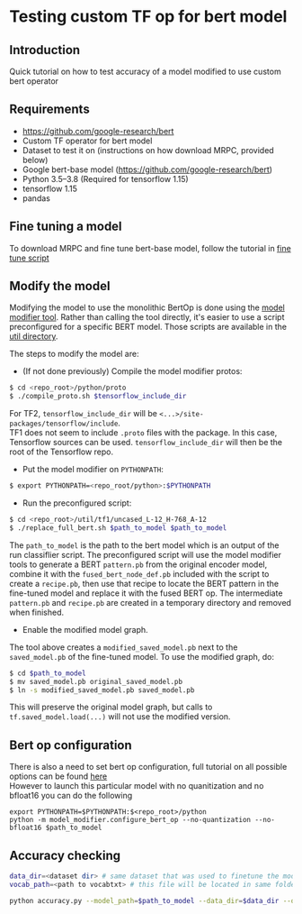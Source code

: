 # Testing custom TF op for bert model

## Introduction

Quick tutorial on how to test accuracy of a model modified to use custom bert operator

## Requirements

- https://github.com/google-research/bert  
- Custom TF operator for bert model  
- Dataset to test it on (instructions on how download MRPC, provided below)
- Google bert-base model (https://github.com/google-research/bert)  
- Python 3.5–3.8 (Required for tensorflow 1.15)
- tensorflow 1.15
- pandas

## Fine tuning a model

To download MRPC and fine tune bert-base model, follow the tutorial in [fine tune script](../fine_tune_script)

## Modify the model

Modifying the model to use the monolithic BertOp is done using the [model modifier tool][model-modifier].
Rather than calling the tool directly, it's easier to use a script preconfigured for a specific BERT model. Those
scripts are available in the [util directory][util-dir].

The steps to modify the model are:

* (If not done previously) Compile the model modifier protos:
```sh
$ cd <repo_root>/python/proto
$ ./compile_proto.sh $tensorflow_include_dir
```
For TF2, `tensorflow_include_dir` will be `<...>/site-packages/tensorflow/include`. \
TF1 does not seem to include `.proto` files with the package. In this case, Tensorflow sources can be used.
`tensorflow_include_dir` will then be the root of the Tensorflow repo.

* Put the model modifier on `PYTHONPATH`:
```sh
$ export PYTHONPATH=<repo_root/python>:$PYTHONPATH
```

* Run the preconfigured script:
```sh
$ cd <repo_root>/util/tf1/uncased_L-12_H-768_A-12
$ ./replace_full_bert.sh $path_to_model $path_to_model
```
The `path_to_model` is the path to the bert model which is an output of the run classiflier script.
The preconfigured script will use the model modifier tools to generate a BERT `pattern.pb` from the original encoder
model, combine it with the `fused_bert_node_def.pb` included with the script to create a `recipe.pb`, then use that
recipe to locate the BERT pattern in the fine-tuned model and replace it with the fused BERT op. The intermediate
`pattern.pb` and `recipe.pb` are created in a temporary directory and removed when finished.

* Enable the modified model graph.

The tool above creates a `modified_saved_model.pb` next to the `saved_model.pb` of the fine-tuned model. To use the
modified graph, do:
```sh
$ cd $path_to_model
$ mv saved_model.pb original_saved_model.pb
$ ln -s modified_saved_model.pb saved_model.pb
```
This will preserve the original model graph, but calls to `tf.saved_model.load(...)` will not use the modified version.

## Bert op configuration

There is also a need to set bert op configuration, full tutorial on all possible options can be found [here](../../python/README.md)  
However to launch this particular model with no quanitization and no bfloat16 you can do the following
```
export PYTHONPATH=$PYTHONPATH:$<repo_root>/python
python -m model_modifier.configure_bert_op --no-quantization --no-bfloat16 $path_to_model
```

## Accuracy checking

```sh
data_dir=<dataset dir> # same dataset that was used to finetune the model in run_classifier
vocab_path=<path to vocabtxt> # this file will be located in same folder as google bert model files, for example in case of english model it will be in folder uncased_L-12_H-768_A-12)

python accuracy.py --model_path=$path_to_model --data_dir=$data_dir --op_path=$path_to_bertop --vocab_file=$vocab_path 
```
[model-modifier]: ../../python/model_modifier
[util-dir]: ../../util
